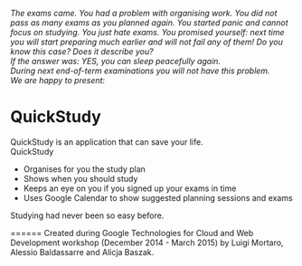 _The exams came. You had a problem with organising work. You did not pass as many exams as you planned again. You started panic and cannot focus on studying. You just hate exams. You promised yourself: next time you will start preparing much earlier and will not fail any of them!  Do you know this case? Does it describe you?_   
_If the answer was: YES, you can sleep peacefully again._  
_During next end-of-term examinations you will not have this problem._    
_We are happy to present:_   


QuickStudy
=======

QuickStudy is an application that can save your life.  
QuickStudy  
* Organises for you the study plan
* Shows when you should study
* Keeps an eye on you if you signed up your exams in time
* Uses Google Calendar to show suggested planning sessions and exams


Studying had never been so easy before.  




  
    
     
======
Created during Google Technologies for Cloud and Web Development workshop (December 2014 - March 2015) 
by Luigi Mortaro, Alessio Baldassarre and Alicja Baszak.
